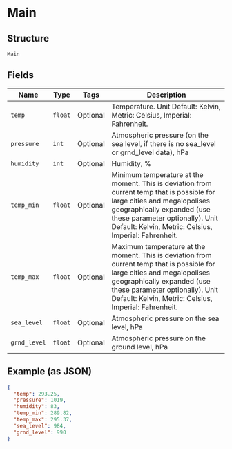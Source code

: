 
# Main

## Structure

`Main`

## Fields

| Name | Type | Tags | Description |
|  --- | --- | --- | --- |
| `temp` | `float` | Optional | Temperature. Unit Default: Kelvin, Metric: Celsius, Imperial: Fahrenheit. |
| `pressure` | `int` | Optional | Atmospheric pressure (on the sea level, if there is no sea_level or grnd_level data), hPa |
| `humidity` | `int` | Optional | Humidity, % |
| `temp_min` | `float` | Optional | Minimum temperature at the moment. This is deviation from current temp that is possible for large cities and megalopolises geographically expanded (use these parameter optionally). Unit Default: Kelvin, Metric: Celsius, Imperial: Fahrenheit. |
| `temp_max` | `float` | Optional | Maximum temperature at the moment. This is deviation from current temp that is possible for large cities and megalopolises geographically expanded (use these parameter optionally). Unit Default: Kelvin, Metric: Celsius, Imperial: Fahrenheit. |
| `sea_level` | `float` | Optional | Atmospheric pressure on the sea level, hPa |
| `grnd_level` | `float` | Optional | Atmospheric pressure on the ground level, hPa |

## Example (as JSON)

```json
{
  "temp": 293.25,
  "pressure": 1019,
  "humidity": 83,
  "temp_min": 289.82,
  "temp_max": 295.37,
  "sea_level": 984,
  "grnd_level": 990
}
```

